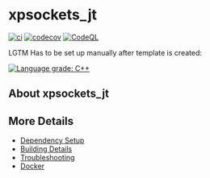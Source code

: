 # xpsockets_jt

[![ci](https://github.com/sjk7/xpsockets_jt/actions/workflows/ci.yml/badge.svg)](https://github.com/sjk7/xpsockets_jt/actions/workflows/ci.yml)
[![codecov](https://codecov.io/gh/sjk7/xpsockets_jt/branch/main/graph/badge.svg)](https://codecov.io/gh/sjk7/xpsockets_jt)
[![CodeQL](https://github.com/sjk7/xpsockets_jt/actions/workflows/codeql-analysis.yml/badge.svg)](https://github.com/sjk7/xpsockets_jt/actions/workflows/codeql-analysis.yml)

LGTM Has to be set up manually after template is created:

[![Language grade: C++](https://img.shields.io/lgtm/grade/cpp/github/sjk7/xpsockets_jt)](https://lgtm.com/projects/g/sjk7/xpsockets_jt/context:cpp)

## About xpsockets_jt



## More Details

 * [Dependency Setup](README_dependencies.md)
 * [Building Details](README_building.md)
 * [Troubleshooting](README_troubleshooting.md)
 * [Docker](README_docker.md)
